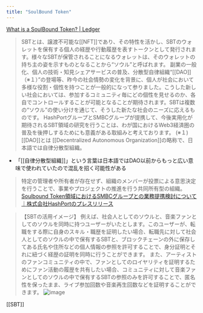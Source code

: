 ```yaml
---
title: "SoulBound Token"
---
```


[What is a SoulBound Token? | Ledger](https://www.ledger.com/academy/topics/blockchain/what-is-a-soulbound-token)

> SBTとは、譲渡不可能な[[NFT]]であり、その特性を活かし、SBTのウォレットを保有する個人の経歴や行動履歴を表すトークンとして発行されます。様々なSBTが保管されることになるウォレットは、そのウォレットの持ち主の姿を示すものとなることから“ソウル”と呼ばれます。
>  副業の一般化、個人の技術・知見シェアサービスの普及、分散型自律組織“[[DAO]]（※１）”の登場等、昨今の社会情勢の変化を背景に、個人が社会において多様な役割・個性を持つことが一般的になって参りました。こうした新しい社会においては、参加するコミュニティ毎にどの個性を見せるのか、各自でコントロールすることが可能となることが期待されます。SBTは複数の“ソウル”の使い分けを通じて、そうした新たな社会のニーズに応えるものです。
>  HashPortグループとSMBCグループが提携して、今後実用化が期待されるSBT領域の研究を行うことは、わが国におけるWeb3経済圏の普及を後押しするためにも意義がある取組みと考えております。
>  (※１)[[DAO]]とは
>  [[Decentralized Autonomous Organization]]の略称で、日本語では自律分散型組織。
- 「[[自律分散型組織]]」という言葉は日本語ではDAO以前からもっと広い意味で使われていたので混乱を招く可能性がある
>  特定の管理者や所有者が存在せず、組織のメンバーが投票による意思決定を行うことで、事業やプロジェクトの推進を行う共同所有型の組織。
[Soulbound Token領域におけるSMBCグループとの業務提携検討について｜株式会社HashPortのプレスリリース](https://prtimes.jp/main/html/rd/p/000000054.000046288.html)

> 【SBTの活用イメージ】
>  例えば、社会人としてのソウルと、音楽ファンとしてのソウルを同時に持つユーザーがいたとします。このユーザーが、転職をする際に自身のスキル・職歴を証明したい場合、転職先に対して社会人としてのソウルの中で保有するSBTと、ブロックチェーンの外に保存してある氏名や住所などの個人情報の参照を許可することで、身分証明とそれに紐づく経歴の証明を同時に行うことができます。
>  また、アーティストのファンコミュニティの中で、ファンとしてのロイヤリティを証明するためにファン活動の履歴を共有したい場合、コミュニティに対して音楽ファンとしてのソウルの中で保有するSBTの参照のみを許可することで、匿名性を保ったまま、ライブ参加回数や音楽再生回数などを証明することができます。
![image](https://gyazo.com/80e47f5898744448beee2e14c5bcb0b8/thumb/1000)


[[SBT]]
